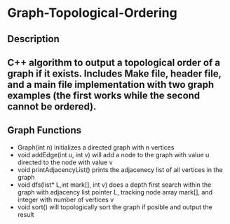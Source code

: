 # Graph-Topological-Ordering

## Description
C++ algorithm to output a topological order of a graph if it exists.
Includes Make file, header file, and a main file implementation with two graph examples (the first works while the second cannot be ordered).
---

## Graph Functions 
* Graph(int n) initializes a directed graph with n vertices
* void addEdge(int u, int v) will add a node to the graph with value u directed to the node with value v
* void printAdjacencyList() prints the adjacenecy list of all vertices in the graph
* void dfs(list<int>* L,int mark[], int v) does a depth first search within the graph with adjacency list pointer L, tracking node array mark[], and integer with number of vertices v
* void sort() will topologically sort the graph if posible and output the result
